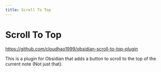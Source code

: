 ```yaml
---
title: Scroll To Top
---
```


# Scroll To Top

<https://github.com/cloudhao1999/obsidian-scroll-to-top-plugin>

This is a plugin for Obsidian that adds a button to scroll to the top of the current note (Not just that).
